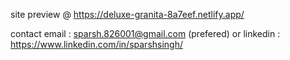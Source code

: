 site preview @
https://deluxe-granita-8a7eef.netlify.app/

contact email : sparsh.826001@gmail.com (prefered) 
or 
linkedin : https://www.linkedin.com/in/sparshsingh/